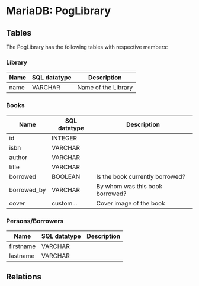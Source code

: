# MariaDB: PogLibrary
## Tables

The PogLibrary has the following tables with respective members:

### Library

| Name           | SQL datatype | Description                         |
| -------------- | ------------ | ----------------------------------- |
| name           | VARCHAR      | Name of the Library                 |


### Books

| Name           | SQL datatype | Description                         |
| -------------- | ------------ | ----------------------------------- |
| id             | INTEGER      |                                     |
| isbn           | VARCHAR      |                                     |
| author         | VARCHAR      |                                     |
| title          | VARCHAR      |                                     |
| borrowed       | BOOLEAN      | Is the book currently borrowed?     |
| borrowed_by    | VARCHAR      | By whom was this book borrowed?     |
| cover          | custom...    | Cover image of the book             |

### Persons/Borrowers

| Name           | SQL datatype | Description                         |
| -------------- | ------------ | ----------------------------------- |
| firstname      | VARCHAR      |                                     |
| lastname       | VARCHAR      |                                     |

## Relations

